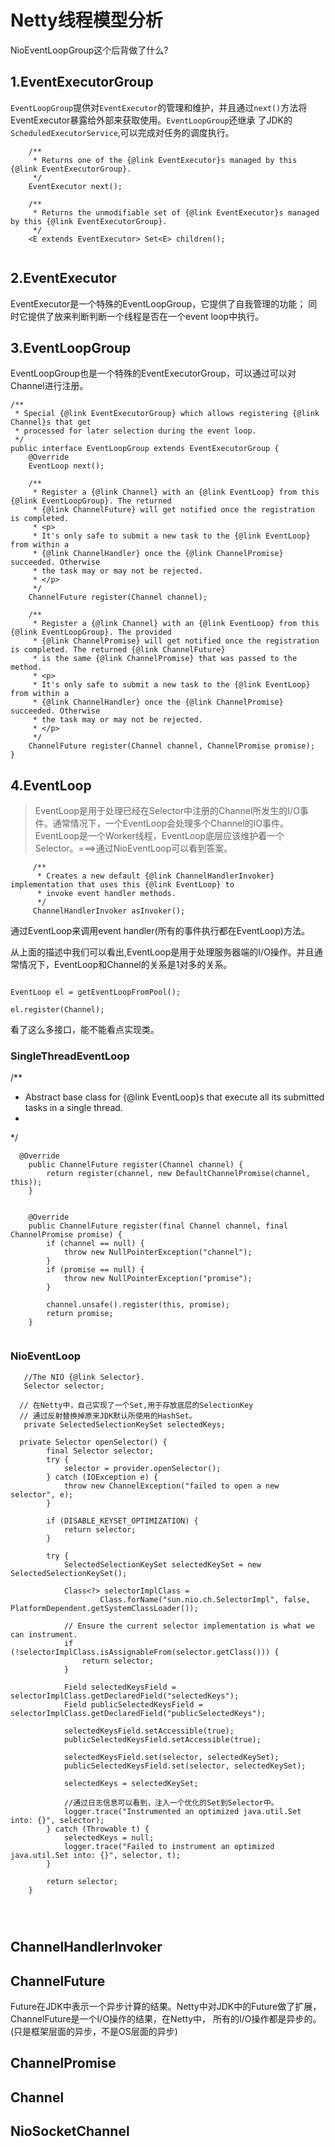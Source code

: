 # Netty线程模型分析
NioEventLoopGroup这个后背做了什么?

## 1.EventExecutorGroup
`EventLoopGroup`提供对`EventExecutor`的管理和维护，并且通过`next()`方法将EventExecutor暴露给外部来获取使用。`EventLoopGroup`还继承
了JDK的`ScheduledExecutorService`,可以完成对任务的调度执行。

```
    /**
     * Returns one of the {@link EventExecutor}s managed by this {@link EventExecutorGroup}.
     */
    EventExecutor next();

    /**
     * Returns the unmodifiable set of {@link EventExecutor}s managed by this {@link EventExecutorGroup}.
     */
    <E extends EventExecutor> Set<E> children();
    
```

## 2.EventExecutor
EventExecutor是一个特殊的EventLoopGroup，它提供了自我管理的功能；
同时它提供了放来判断判断一个线程是否在一个event loop中执行。


## 3.EventLoopGroup
EventLoopGroup也是一个特殊的EventExecutorGroup，可以通过可以对Channel进行注册。
```
/**
 * Special {@link EventExecutorGroup} which allows registering {@link Channel}s that get
 * processed for later selection during the event loop.
 */
public interface EventLoopGroup extends EventExecutorGroup {
    @Override
    EventLoop next();

    /**
     * Register a {@link Channel} with an {@link EventLoop} from this {@link EventLoopGroup}. The returned
     * {@link ChannelFuture} will get notified once the registration is completed.
     * <p>
     * It's only safe to submit a new task to the {@link EventLoop} from within a
     * {@link ChannelHandler} once the {@link ChannelPromise} succeeded. Otherwise
     * the task may or may not be rejected.
     * </p>
     */
    ChannelFuture register(Channel channel);

    /**
     * Register a {@link Channel} with an {@link EventLoop} from this {@link EventLoopGroup}. The provided
     * {@link ChannelPromise} will get notified once the registration is completed. The returned {@link ChannelFuture}
     * is the same {@link ChannelPromise} that was passed to the method.
     * <p>
     * It's only safe to submit a new task to the {@link EventLoop} from within a
     * {@link ChannelHandler} once the {@link ChannelPromise} succeeded. Otherwise
     * the task may or may not be rejected.
     * </p>
     */
    ChannelFuture register(Channel channel, ChannelPromise promise);
}

```



## 4.EventLoop
>EventLoop是用于处理已经在Selector中注册的Channel所发生的I/O事件。通常情况下，一个EventLoop会处理多个Channel的IO事件。
EventLoop是一个Worker线程，EventLoop底层应该维护着一个Selector。===>通过NioEventLoop可以看到答案。

```
     /**
      * Creates a new default {@link ChannelHandlerInvoker} implementation that uses this {@link EventLoop} to
      * invoke event handler methods.
      */
     ChannelHandlerInvoker asInvoker();

 ```
通过EventLoop来调用event handler(所有的事件执行都在EventLoop)方法。


 从上面的描述中我们可以看出,EventLoop是用于处理服务器端的I/O操作。并且通常情况下，EventLoop和Channel的关系是1对多的关系。
 ```
 
 EventLoop el = getEventLoopFromPool();
 
 el.register(Channel);
 
 ```
 
 
看了这么多接口，能不能看点实现类。 
 
### SingleThreadEventLoop

/**
 * Abstract base class for {@link EventLoop}s that execute all its submitted tasks in a single thread.
 *
 */
 ```
   @Override
     public ChannelFuture register(Channel channel) {
         return register(channel, new DefaultChannelPromise(channel, this));
     }
 
     
     @Override
     public ChannelFuture register(final Channel channel, final ChannelPromise promise) {
         if (channel == null) {
             throw new NullPointerException("channel");
         }
         if (promise == null) {
             throw new NullPointerException("promise");
         }
 
         channel.unsafe().register(this, promise);
         return promise;
     }


```
 
### NioEventLoop

```
   //The NIO {@link Selector}.
   Selector selector;
   
  // 在Netty中，自己实现了一个Set,用于存放底层的SelectionKey
  // 通过反射替换掉原来JDK默认所使用的HashSet。
   private SelectedSelectionKeySet selectedKeys; 

  private Selector openSelector() {
        final Selector selector;
        try {
            selector = provider.openSelector();
        } catch (IOException e) {
            throw new ChannelException("failed to open a new selector", e);
        }

        if (DISABLE_KEYSET_OPTIMIZATION) {
            return selector;
        }

        try {
            SelectedSelectionKeySet selectedKeySet = new SelectedSelectionKeySet();

            Class<?> selectorImplClass =
                    Class.forName("sun.nio.ch.SelectorImpl", false, PlatformDependent.getSystemClassLoader());

            // Ensure the current selector implementation is what we can instrument.
            if (!selectorImplClass.isAssignableFrom(selector.getClass())) {
                return selector;
            }

            Field selectedKeysField = selectorImplClass.getDeclaredField("selectedKeys");
            Field publicSelectedKeysField = selectorImplClass.getDeclaredField("publicSelectedKeys");

            selectedKeysField.setAccessible(true);
            publicSelectedKeysField.setAccessible(true);

            selectedKeysField.set(selector, selectedKeySet);
            publicSelectedKeysField.set(selector, selectedKeySet);

            selectedKeys = selectedKeySet;
            
            //通过日志信息可以看到，注入一个优化的Set到Selector中。
            logger.trace("Instrumented an optimized java.util.Set into: {}", selector);
        } catch (Throwable t) {
            selectedKeys = null;
            logger.trace("Failed to instrument an optimized java.util.Set into: {}", selector, t);
        }

        return selector;
    }
     
     
 
```
 
 
## ChannelHandlerInvoker


## ChannelFuture 
Future在JDK中表示一个异步计算的结果。Netty中对JDK中的Future做了扩展，ChannelFuture是一个I/O操作的结果，在Netty中，
所有的I/O操作都是异步的。(只是框架层面的异步，不是OS层面的异步)



## ChannelPromise
 
 
 
## Channel
 
 
 
## NioSocketChannel
 
 